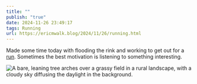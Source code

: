 ```yaml
---
title: ""
publish: "true"
date: 2024-11-26 23:49:17
tags: Running
url: https://ericmwalk.blog/2024/11/26/running.html
---
```


Made some time today with flooding the rink and working to get out for a [run](https://strava.com/activities/12990790332). Sometimes the best motivation is listening to something interesting.

![A bare, leaning tree arches over a grassy field in a rural landscape, with a cloudy sky diffusing the daylight in the background.](https://ericmwalk.blog/uploads/2024/img-0997.jpeg)